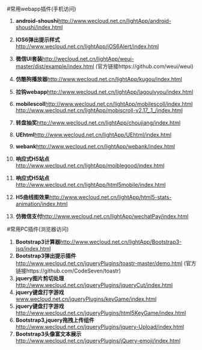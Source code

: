 #常用webapp插件(手机访问)
1. **android-shoushi**http://www.wecloud.net.cn/lightApp/android-shoushi/index.html
2. **IOS6弹出提示样式**http://www.wecloud.net.cn/lightApp/iOS6Alert/index.html
3. **微信UI套装**http://wecloud.net.cn/lightApp/weui-master/dist/example/index.html (官方链接https://github.com/weui/weui)
4. **仿酷狗播放器**http://www.wecloud.net.cn/lightApp/kugou/index.html
5. **拉钩webapp**http://www.wecloud.net.cn/lightApp/lagoulvyou/index.html
6. **mobilescoll**http://www.wecloud.net.cn/lightApp/mobilescoll/index.html
     http://www.wecloud.net.cn/lightApp/mobiscroll-v2.17_.1_/index.html
      
7. **转盘抽奖**http://www.wecloud.net.cn/lightApp/choujiang/index.html
8. **UEhtml**http://www.wecloud.net.cn/lightApp/UEhtml/index.html
9. **webank**http://www.wecloud.net.cn/lightApp/webank/index.html
10. **响应式H5站点**http://www.wecloud.net.cn/lightApp/moiblegood/index.html
11. **响应式H5站点**http://www.wecloud.net.cn/lightApp/html5mobile/index.html
12. **H5曲线图效果**http://www.wecloud.net.cn/lightApp/html5-stats-animation/index.html
13. **仿微信支付**http://www.wecloud.net.cn/lightApp/wechatPay/index.html

#常用PC插件(浏览器访问)
1. **Bootstrap3计算器**http://www.wecloud.net.cn/lightApp/Bootstrap3-jsq/index.html
2. **Bootstrap3弹出提示插件**http://www.wecloud.net.cn/jqueryPlugins/toastr-master/demo.html (官方链接https://github.com/CodeSeven/toastr)
3. **jquery图片剪切处理**http://www.wecloud.net.cn/jqueryPlugins/jqueryCut/index.html
4. **jquery键盘打字游戏**www.wecloud.net.cn/jqueryPlugins/keyGame/index.html
5. **jquery键盘打字游戏**http://www.wecloud.net.cn/jqueryPlugins/html5KeyGame/index.html
6. **Bootstrap3,jquery拖拽上传组件**http://www.wecloud.net.cn/jqueryPlugins/jquery-Upload/index.html
7. **Bootstrap3头像富文本展示**http://www.wecloud.net.cn/jqueryPlugins/jQuery-emoji/index.html